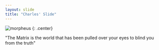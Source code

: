 ```yaml
---
layout: slide
title: "Charles' Slide"
---
```


![morpheus](https://cloud.githubusercontent.com/assets/16547949/25400958/410316ee-29c2-11e7-9e6d-9d13999e76e3.jpg)
{: .center}

"The Matrix is the world that has been pulled over your eyes to blind you from the truth"
